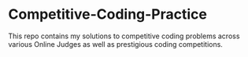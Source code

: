 # Competitive-Coding-Practice

This repo contains my solutions to competitive coding problems across various Online Judges as well as prestigious coding competitions. 
